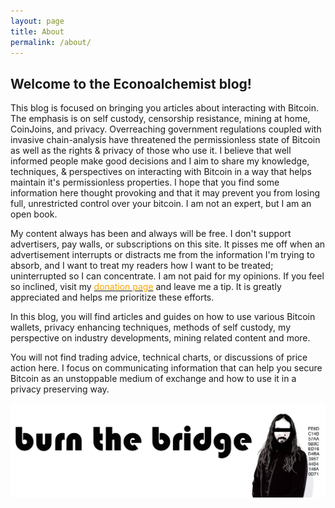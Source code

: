 ```yaml
---
layout: page
title: About
permalink: /about/
---
```


## Welcome to the Econoalchemist blog!

<p>
This blog is focused on bringing you articles about interacting with Bitcoin. The emphasis is on self custody, censorship resistance, mining at home, CoinJoins, and privacy. Overreaching government regulations coupled with invasive chain-analysis have threatened the permissionless state of Bitcoin as well as the rights & privacy of those who use it. I believe that well informed people make good decisions and I aim to share my knowledge, techniques, & perspectives on interacting with Bitcoin in a way that helps maintain it's permissionless properties. I hope that you find some information here thought provoking and that it may prevent you from losing full, unrestricted control over your bitcoin. I am not an expert, but I am an open book.
</p>

<p>
My content always has been and always will be free. I don't support advertisers, pay walls, or subscriptions on this site. It pisses me off when an advertisement interrupts or distracts me from the information I'm trying to absorb, and I want to treat my readers how I want to be treated; uninterrupted so I can concentrate. I am not paid for my opinions. If you feel so inclined, visit my <a href="https://econoalchemist.com/donate/" target="_blank" rel="noopener noreferrer"><font color="orange">donation page</font></a> and leave me a tip. It is greatly appreciated and helps me prioritize these efforts.
</p>

<p>
In this blog, you will find articles and guides on how to use various Bitcoin wallets, privacy enhancing techniques, methods of self custody, my perspective on industry developments, mining related content and more. 
</p>

<p>
You will not find trading advice, technical charts, or discussions of price action here. I focus on communicating information that can help you secure Bitcoin as an unstoppable medium of exchange and how to use it in a privacy preserving way.
</p>

<p align="center">
<img src="/assets/BTB_logo_1.png">
</p>


